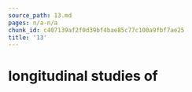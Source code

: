 ```yaml
---
source_path: 13.md
pages: n/a-n/a
chunk_id: c407139af2f0d39bf4bae85c77c100a9fbf7ae25
title: '13'
---
```

# longitudinal studies of

